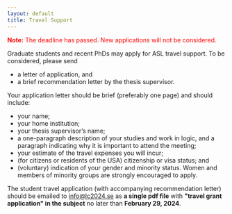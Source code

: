 ```yaml
---
layout: default
title: Travel Support
---
```


<font color="red">
<b>Note:</b> The deadline has passed. New applications will not be considered.
</font>

Graduate students and recent PhDs may apply for ASL travel support.
To be considered, please send

- a letter of application, and
- a brief recommendation letter by the thesis supervisor.

Your application letter should be brief (preferably one page) and should include:

- your name;
- your home institution;
- your thesis supervisor’s name;
- a one-paragraph description of your studies and work in logic, and a paragraph indicating why it is important to attend the meeting;
- your estimate of the travel expenses you will incur;
- (for citizens or residents of the USA) citizenship or visa status; and
- (voluntary) indication of your gender and minority status. Women and members of minority groups are strongly encouraged to apply.

The student travel application (with accompanying recommendation letter) should be emailed to [info@lc2024.se](mailto:info@lc2024.se) as **a single pdf file** with **"travel grant application" in the subject** no later than **February 29, 2024**.
